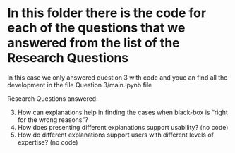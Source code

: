 # In this folder there is the code for each of the questions that we answered from the list of the Research Questions

In this case we only answered question 3 with code and youc an find all the development in the file Question 3/main.ipynb file

Research Questions answered:

3. How can explanations help in finding the cases when black-box is “right for the wrong
reasons”?
5. How does presenting different explanations support usability? (no code)
6. How do different explanations support users with different levels of expertise? (no code)